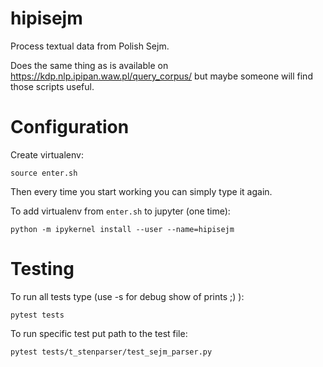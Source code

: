 # hipisejm

Process textual data from Polish Sejm.

Does the same thing as is available on https://kdp.nlp.ipipan.waw.pl/query_corpus/
but maybe someone will find those scripts useful.

Configuration
=============

Create virtualenv:

    source enter.sh

Then every time you start working you can simply type it again.

To add virtualenv from `enter.sh` to jupyter (one time):

    python -m ipykernel install --user --name=hipisejm

Testing
=======

To run all tests type (use -s for debug show of prints ;) ):

    pytest tests

To run specific test put path to the test file:

    pytest tests/t_stenparser/test_sejm_parser.py
